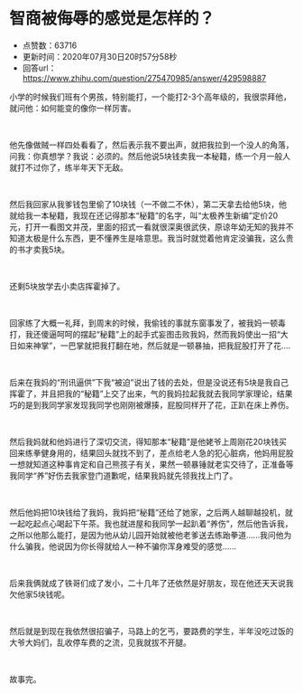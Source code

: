 # 智商被侮辱的感觉是怎样的？
- 点赞数：63716
- 更新时间：2020年07月30日20时57分58秒
- 回答url：https://www.zhihu.com/question/275470985/answer/429598887
<body>
 <p data-pid="fgDQQCil">小学的时候我们班有个男孩，特别能打，一个能打2-3个高年级的，我很崇拜他，就问他：如何能变的像你一样厉害。</p>
 <p class="ztext-empty-paragraph"><br></p>
 <p data-pid="fEfW4EZs">他先像做贼一样四处看看了，然后表示我不要出声，就把我拉到一个没人的角落，问我：你真想学？我说：必须的。然后他说5块钱卖我一本秘籍，练一个月一般人就打不过你了，练半年天下无敌。</p>
 <p class="ztext-empty-paragraph"><br></p>
 <p data-pid="HqOSc8NG">然后我回家从我爹钱包里偷了10块钱（一不做二不休），第二天拿去给他5块，他就给我一本秘籍，我现在还记得那本“秘籍”的名字，叫“太极养生新编”定价20元，打开一看图文并茂，里面的招式一看就很深奥很武侠，原谅年幼无知的我并不知道太极是什么东西，更不懂养生是啥意思。我当时就觉着他肯定没骗我，这么贵的书才卖我5块。</p>
 <p class="ztext-empty-paragraph"><br></p>
 <p data-pid="LVkcw30m">还剩5块放学去小卖店挥霍掉了。</p>
 <p class="ztext-empty-paragraph"><br></p>
 <p data-pid="jiOBa3gy">回家练了大概一礼拜，到周末的时候，我偷钱的事就东窗事发了，被我妈一顿毒打，我还傻逼呵呵的摆起“秘籍”上的起手式妄图击败我妈，然而我妈使出一招“大日如来神掌”，一巴掌就把我打翻在地，然后就是一顿暴抽，把我屁股打开了花....</p>
 <p class="ztext-empty-paragraph"><br></p>
 <p data-pid="3YbPH9ii">后来在我妈的“刑讯逼供”下我“被迫”说出了钱的去处，但是没说还有5块是我自己挥霍了，并且把我的“秘籍”上交了出来，气的我妈拉起我就去我同学家理论，结果巧的是到我同学家发现我同学也刚刚被爆揍，屁股同样开了花，正趴在床上养伤。</p>
 <p class="ztext-empty-paragraph"><br></p>
 <p data-pid="SC3FiUdT">然后我妈就和他妈进行了深切交流，得知那本“秘籍”是他姥爷上周刚花20块钱买回来练拳健身用的，结果回头就找不到了，差点给老人急的犯心脏病，他妈用屁股一想就知道这种事肯定和自己熊孩子有关，果然一顿暴锤就老实交待了，正准备等我同学“养”好伤去我家登门道歉呢，结果我妈就先领我找上门了。</p>
 <p class="ztext-empty-paragraph"><br></p>
 <p data-pid="dXeWWVJp">然后他妈把10块钱给了我妈，我妈把“秘籍”还给了她家，之后两人越聊越投机，就一起吃起点心喝起下午茶。我也就进屋和我同学一起趴着“养伤”，然后他告诉我，之所以他那么能打，是因为他从幼儿园开始就被他老爹送去练跆拳道......我问他为什么骗我，他说因为你长得就给人一种不骗你浑身难受的感觉......</p>
 <p class="ztext-empty-paragraph"><br></p>
 <p data-pid="iNiZD_rW">后来我俩就成了铁哥们成了发小，二十几年了还依然是好朋友，现在他还天天说我欠他家5块钱呢。</p>
 <p class="ztext-empty-paragraph"><br></p>
 <p data-pid="eTHSB9oZ">然后就是到现在我依然很招骗子，马路上的乞丐，要路费的学生，半年没吃过饭的大爷大妈们，乱收停车费的之流，见我就拔不开腿。</p>
 <p class="ztext-empty-paragraph"><br></p>
 <p data-pid="sV_M_k4J">故事完。</p>
</body>
